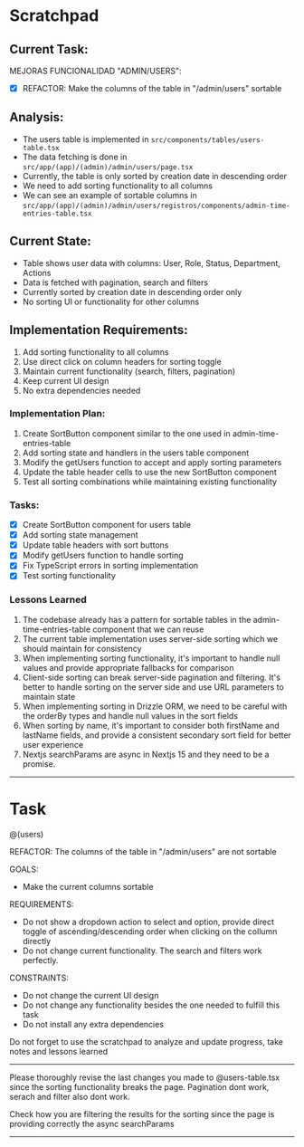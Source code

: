 # Scratchpad

## Current Task:

MEJORAS FUNCIONALIDAD "ADMIN/USERS":

-[x] REFACTOR: Make the columns of the table in "/admin/users" sortable

## Analysis:

- The users table is implemented in `src/components/tables/users-table.tsx`
- The data fetching is done in `src/app/(app)/(admin)/admin/users/page.tsx`
- Currently, the table is only sorted by creation date in descending order
- We need to add sorting functionality to all columns
- We can see an example of sortable columns in `src/app/(app)/(admin)/admin/users/registros/components/admin-time-entries-table.tsx`

## Current State:

- Table shows user data with columns: User, Role, Status, Department, Actions
- Data is fetched with pagination, search and filters
- Currently sorted by creation date in descending order only
- No sorting UI or functionality for other columns

## Implementation Requirements:

1. Add sorting functionality to all columns
2. Use direct click on column headers for sorting toggle
3. Maintain current functionality (search, filters, pagination)
4. Keep current UI design
5. No extra dependencies needed

### Implementation Plan:

1. Create SortButton component similar to the one used in admin-time-entries-table
2. Add sorting state and handlers in the users table component
3. Modify the getUsers function to accept and apply sorting parameters
4. Update the table header cells to use the new SortButton component
5. Test all sorting combinations while maintaining existing functionality

### Tasks:

- [x] Create SortButton component for users table
- [x] Add sorting state management
- [x] Update table headers with sort buttons
- [x] Modify getUsers function to handle sorting
- [x] Fix TypeScript errors in sorting implementation
- [x] Test sorting functionality

### Lessons Learned

1. The codebase already has a pattern for sortable tables in the admin-time-entries-table component that we can reuse
2. The current table implementation uses server-side sorting which we should maintain for consistency
3. When implementing sorting functionality, it's important to handle null values and provide appropriate fallbacks for comparison
4. Client-side sorting can break server-side pagination and filtering. It's better to handle sorting on the server side and use URL parameters to maintain state
5. When implementing sorting in Drizzle ORM, we need to be careful with the orderBy types and handle null values in the sort fields
6. When sorting by name, it's important to consider both firstName and lastName fields, and provide a consistent secondary sort field for better user experience
7. Nextjs searchParams are async in Nextjs 15 and they need to be a promise.

---

# Task

@(users)

REFACTOR: The columns of the table in "/admin/users" are not sortable

GOALS:

- Make the current columns sortable

REQUIREMENTS:

- Do not show a dropdown action to select and option, provide direct toggle of ascending/descending order when clicking on the collumn directly
- Do not change current functionality. The search and filters work perfectly.

CONSTRAINTS:

- Do not change the current UI design
- Do not change any functionality besides the one needed to fulfill this task
- Do not install any extra dependencies

Do not forget to use the scratchpad to analyze and update progress, take notes and lessons learned

---

Please thoroughly revise the last changes you made to @users-table.tsx since the sorting functionality breaks the page. Pagination dont work, serach and filter also dont work.

Check how you are filtering the results for the sorting since the page is providing correctly the async searchParams

---
